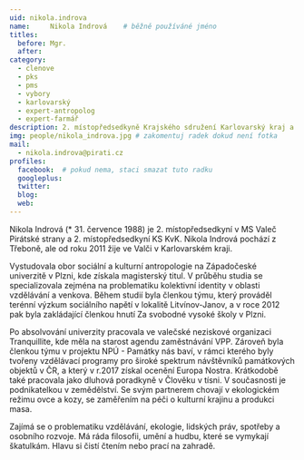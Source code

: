 ```yaml
---
uid: nikola.indrova
name:     Nikola Indrová  	# běžně používáné jméno
titles:
  before: Mgr.
  after:
category:
  - clenove
  - pks
  - pms
  - vybory
  - karlovarský
  - expert-antropolog
  - expert-farmář
description: 2. místopředsedkyně Krajského sdružení Karlovarský kraj a předsedkyně místního sdružení Valeč, členka Komise pro rozvoj venkova # zobrazuje se v lide
img: people/nikola_indrova.jpg # zakomentuj radek dokud není fotka
mail:
  - nikola.indrova@pirati.cz
profiles:
  facebook:  # pokud nema, staci smazat tuto radku
  googleplus: 
  twitter:
  blog: 
  web: 
---
```

Nikola Indrová (* 31. července 1988) je 2. místopředsedkyní v MS Valeč Pirátské strany
a 2. místopředsedkyní KS KvK. Nikola Indrová pochází z Třeboně, ale od roku 2011
žije ve Valči v Karlovarském kraji.

Vystudovala obor sociální a kulturní antropologie
na Západočeské univerzitě v Plzni, kde získala magisterský titul.
V průběhu studia se specializovala zejména na problematiku kolektivní identity v 
oblasti vzdělávání a venkova. Během studií byla členkou týmu, který prováděl terénní
výzkum sociálního napětí v lokalitě Litvínov-Janov, a v roce 2012 pak byla zakládající členkou 
hnutí Za svobodné vysoké školy v Plzni.

Po absolvování univerzity pracovala ve valečské neziskové organizaci Tranquillite, 
kde měla na starost agendu zaměstnávání VPP. Zároveň byla členkou týmu v projektu NPÚ - 
Památky nás baví, v rámci kterého byly tvořeny vzdělávací programy pro široké spektrum návštěvníků 
památkových objektů v ČR, a který v r.2017 získal ocenění Europa Nostra. Krátkodobě také pracovala 
jako dluhová poradkyně v Člověku v tísni. V současnosti je podnikatelkou v zemědělství. Se svým 
partnerem chovají v ekologickém režimu ovce a kozy, se zaměřením na péči o kulturní krajinu a 
produkci masa.

Zajímá se o problematiku vzdělávání, ekologie, lidských práv, spotřeby a osobního rozvoje. Má 
ráda filosofii, umění a hudbu, které se vymykají škatulkám. Hlavu si čistí čtením nebo prací 
na zahradě.
